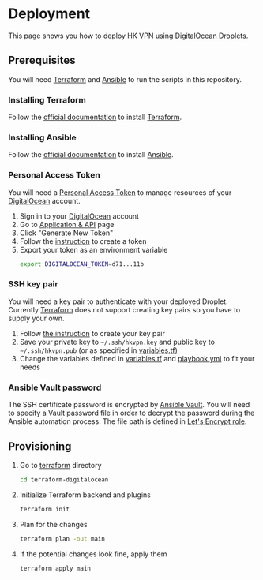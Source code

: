 # Deployment
This page shows you how to deploy HK VPN using [DigitalOcean Droplets](https://m.do.co/c/f873e16476e5).

## Prerequisites
You will need [Terraform](https://www.terraform.io/) and [Ansible](https://www.ansible.com/) to run the scripts in this repository.

### Installing Terraform
Follow the [official documentation](https://learn.hashicorp.com/terraform/getting-started/install.html) to install [Terraform](https://www.terraform.io/).

### Installing Ansible
Follow the [official documentation](https://docs.ansible.com/ansible/latest/installation_guide/intro_installation.html) to install [Ansible](https://www.ansible.com/).

### Personal Access Token
You will need a [Personal Access Token](https://www.digitalocean.com/docs/api/create-personal-access-token/) to manage resources of your [DigitalOcean](https://m.do.co/c/f873e16476e5) account.

1. Sign in to your [DigitalOcean](https://m.do.co/c/f873e16476e5) account
2. Go to [Application & API](https://cloud.digitalocean.com/account/api/tokens) page
3. Click "Generate New Token"
4. Follow the [instruction](https://www.digitalocean.com/docs/api/create-personal-access-token/) to create a token
5. Export your token as an environment variable
   ```sh
   export DIGITALOCEAN_TOKEN=d71...11b
   ```

### SSH key pair
You will need a key pair to authenticate with your deployed Droplet. Currently [Terraform](https://www.terraform.io/) does not support creating key pairs so you have to supply your own.

1. Follow [the instruction](https://www.digitalocean.com/community/tutorials/how-to-set-up-ssh-keys-on-ubuntu-1804) to create your key pair
2. Save your private key to `~/.ssh/hkvpn.key` and public key to `~/.ssh/hkvpn.pub` (or as specified in [variables.tf](https://github.com/ayltai/hkvpn-infrastructure/tree/master/terraform-digitalocean/variables.tf))
3. Change the variables defined in [variables.tf](https://github.com/ayltai/hkvpn-infrastructure/tree/master/terraform-digitalocean/variables.tf) and [playbook.yml](https://github.com/ayltai/hkvpn-infrastructure/tree/master/ansible/playbook.yml) to fit your needs

### Ansible Vault password
The SSH certificate password is encrypted by [Ansible Vault](https://docs.ansible.com/ansible/latest/user_guide/vault.html). You will need to specify a Vault password file in order to decrypt the password during the Ansible automation process. The file path is defined in [Let's Encrypt role](https://github.com/ayltai/hkvpn-infrastructure/tree/master/ansible/letsencrypt/vars/main.yml).

## Provisioning
1. Go to [terraform](https://github.com/ayltai/hkvpn-infrastructure/tree/master/terraform-digitalocean) directory
   ```sh
   cd terraform-digitalocean
   ```
2. Initialize Terraform backend and plugins
   ```sh
   terraform init
   ```
3. Plan for the changes
   ```sh
   terraform plan -out main
   ```
4. If the potential changes look fine, apply them
   ```sh
   terraform apply main
   ```
